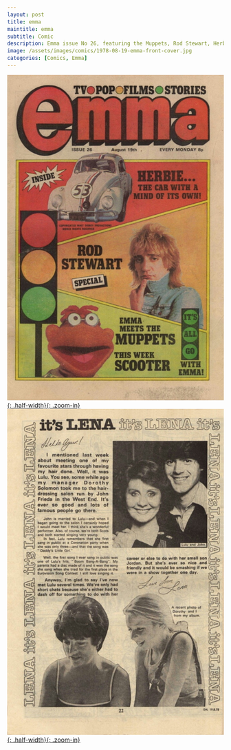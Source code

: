 ```yaml
---
layout: post
title: emma
maintitle: emma
subtitle: Comic
description: Emma issue No 26, featuring the Muppets, Rod Stewart, Herbie and Lena Zavaroni.
image: /assets/images/comics/1978-08-19-emma-front-cover.jpg
categories: [Comics, Emma]
---
```


[![](/assets/images/comics/1978-08-19-emma-front-cover.jpg){: .half-width}{: .zoom-in}](/assets/images/comics/1978-08-19-emma-front-cover.jpg)
[![](/assets/images/comics/1978-08-19-emma-page-22.jpg){: .half-width}{: .zoom-in}](/assets/images/comics/1978-08-19-emma-page-22.jpg)

